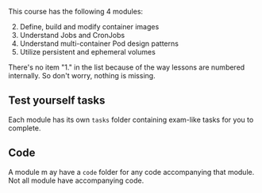 This course has the following 4 modules:

2. Define, build and modify container images
3. Understand Jobs and CronJobs
4. Understand multi-container Pod design patterns
5. Utilize persistent and ephemeral volumes

There's no item "1." in the list because of the way lessons are numbered internally. So don't worry, nothing is missing.

## Test yourself tasks

Each module has its own `tasks` folder containing exam-like tasks for you to complete.

## Code

A module m ay have a `code` folder for any code accompanying that module. Not all module have accompanying code.



